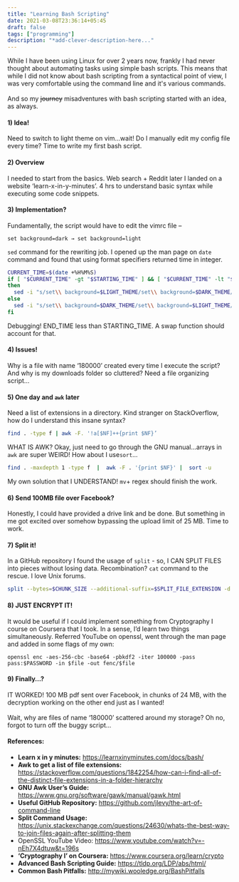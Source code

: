```yaml
---
title: "Learning Bash Scripting"
date: 2021-03-08T23:36:14+05:45
draft: false
tags: ["programming"]
description: "*add-clever-description-here..."
---
```

While I have been using Linux for over 2 years now, frankly I had 
never thought about automating tasks using simple bash scripts. This
means that while I did not know about bash scripting from a syntactical
point of view, I was very comfortable using the command line and it's
various commands.\
\
And so my ~~journey~~ misadventures with bash scripting started with an idea, as always.
#### 1) Idea!
Need to switch to light theme on vim...wait! Do I manually edit my config file every time? Time to write my first bash script.
#### 2) Overview
I needed to start from the basics. Web search + Reddit later I landed on a website ‘learn-x-in-y-minutes’. 4 hrs to understand basic syntax while executing some code snippets.
#### 3) Implementation?
Fundamentally, the script would have to edit the vimrc file – 
```
set background=dark → set background=light
```
`sed` command for the rewriting job. 
I opened up the man page on `date` command and found that using format specifiers returned time in integer.
```bash
CURRENT_TIME=$(date +%H%M%S)
if [ "$CURRENT_TIME" -gt "$STARTING_TIME" ] && [ "$CURRENT_TIME" -lt "$END_TIME" ]
then
  sed -i "s/set\\ background=$LIGHT_THEME/set\\ background=$DARK_THEME/" ~/.vimrc
else
  sed -i "s/set\\ background=$DARK_THEME/set\\ background=$LIGHT_THEME/" ~/.vimrc
fi
  ```
Debugging! END_TIME less than STARTING_TIME. A swap function should account for that. 

#### 4) Issues!
Why is a file with name ‘180000’ created every time I execute the script? And why is my downloads folder so cluttered? Need a file organizing script…
#### 5) One day and `awk` later
Need a list of extensions in a directory. Kind stranger on StackOverflow, how do I  understand this insane syntax?
```bash
find . -type f | awk -F. '!a[$NF]++{print $NF}’
```
WHAT IS AWK? Okay, just need to go through the GNU manual...arrays in `awk` are super WEIRD! How about I use`sort`…
```bash
find . -maxdepth 1 -type f  |  awk -F . '{print $NF}' |  sort -u
```
My own solution that I UNDERSTAND! `mv`+ regex should finish the work.
#### 6) Send 100MB file over Facebook?
Honestly, I could have provided a drive link and be done. But something in me got excited over somehow bypassing the upload limit of 25 MB. Time to work.
#### 7) Split it!
In a GitHub repository I found the usage of `split` - so, I CAN SPLIT FILES into pieces without losing data.
Recombination? `cat` command to the rescue. I love Unix forums.
```bash
split --bytes=$CHUNK_SIZE --additional-suffix=$SPLIT_FILE_EXTENSION -d $FILENAME $PREFIX
```
#### 8) JUST ENCRYPT IT!	
It would be useful if I could implement something from Cryptography I course on Coursera  that I took. In a sense, I’d learn two things simultaneously.
Referred YouTube on openssl, went through the man page and added in some flags of my own:
```
openssl enc -aes-256-cbc -base64 -pbkdf2 -iter 100000 -pass pass:$PASSWORD -in $file -out fenc/$file
```
#### 9) Finally…?
IT WORKED! 100 MB pdf sent over Facebook, in chunks of 24 MB, with the decryption working on the other end just as I wanted!\
\
Wait, why are files of name ‘180000’ scattered around my storage? Oh no, forgot to turn off the buggy script...
#### References:
- **Learn x in y minutes:** https://learnxinyminutes.com/docs/bash/ 
- **Awk to get a list of file extensions:** https://stackoverflow.com/questions/1842254/how-can-i-find-all-of-the-distinct-file-extensions-in-a-folder-hierarchy
- **GNU Awk User’s Guide:** https://www.gnu.org/software/gawk/manual/gawk.html
- **Useful GitHub Repository:** https://github.com/jlevy/the-art-of-command-line
- **Split Command Usage:** https://unix.stackexchange.com/questions/24630/whats-the-best-way-to-join-files-again-after-splitting-them 
- OpenSSL YouTube Video: https://www.youtube.com/watch?v=-nEh7X4dtuw&t=196s 
- **‘Cryptography I’ on Coursera:** https://www.coursera.org/learn/crypto
- **Advanced Bash Scripting Guide:** https://tldp.org/LDP/abs/html/
- **Common Bash Pitfalls:** http://mywiki.wooledge.org/BashPitfalls
